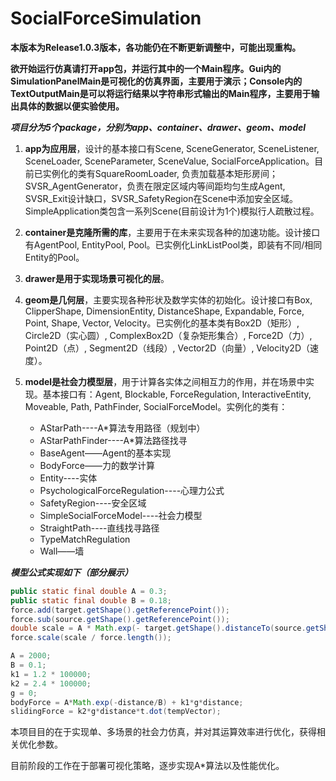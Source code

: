 

# SocialForceSimulation

**本版本为Release1.0.3版本，各功能仍在不断更新调整中，可能出现重构。**

**欲开始运行仿真请打开app包，并运行其中的一个Main程序。Gui内的SimulationPanelMain是可视化的仿真界面，主要用于演示；Console内的TextOutputMain是可以将运行结果以字符串形式输出的Main程序，主要用于输出具体的数据以便实验使用。**

***项目分为5个package，分别为app、container、drawer、geom、model***

1. **app为应用层**，设计的基本接口有Scene, SceneGenerator, SceneListener, SceneLoader, SceneParameter, SceneValue, SocialForceApplication。目前已实例化的类有SquareRoomLoader, 负责加载基本矩形房间；SVSR_AgentGenerator，负责在限定区域内等间距均匀生成Agent, SVSR_Exit设计缺口，SVSR_SafetyRegion在Scene中添加安全区域。SimpleApplication类包含一系列Scene(目前设计为1个)模拟行人疏散过程。

2. **container是克隆所需的库**，主要用于在未来实现各种的加速功能。设计接口有AgentPool, EntityPool, Pool。已实例化LinkListPool类，即装有不同/相同Entity的Pool。

3. **drawer是用于实现场景可视化的层**。

4. **geom是几何层**，主要实现各种形状及数学实体的初始化。设计接口有Box, ClipperShape, DimensionEntity, DistanceShape, Expandable, Force, Point, Shape, Vector, Velocity。已实例化的基本类有Box2D（矩形）, Circle2D（实心圆）, ComplexBox2D（复杂矩形集合）, Force2D（力）, Point2D（点）, Segment2D（线段）, Vector2D（向量）, Velocity2D（速度）。

5. **model是社会力模型层**，用于计算各实体之间相互力的作用，并在场景中实现。基本接口有：Agent, Blockable, ForceRegulation, InteractiveEntity, Moveable, Path, PathFinder, SocialForceModel。实例化的类有：

   - AStarPath----A*算法专用路径（规划中）
   - AStarPathFinder----A*算法路径找寻
   - BaseAgent——Agent的基本实现
   - BodyForce——力的数学计算
   - Entity----实体
   - PsychologicalForceRegulation----心理力公式
   - SafetyRegion----安全区域
   - SimpleSocialForceModel----社会力模型
   - StraightPath----直线找寻路径
   - TypeMatchRegulation
   - Wall——墙

***模型公式实现如下（部分展示）***

```java
public static final double A = 0.3;
public static final double B = 0.18;
force.add(target.getShape().getReferencePoint());
force.sub(source.getShape().getReferencePoint());
double scale = A * Math.exp(- target.getShape().distanceTo(source.getShape()) / B);
force.scale(scale / force.length());
```

```java
A = 2000;
B = 0.1;
k1 = 1.2 * 100000;
k2 = 2.4 * 100000;
g = 0;
bodyForce = A*Math.exp(-distance/B) + k1*g*distance;
slidingForce = k2*g*distance*t.dot(tempVector);
```

本项目目的在于实现单、多场景的社会力仿真，并对其运算效率进行优化，获得相关优化参数。


目前阶段的工作在于部署可视化策略，逐步实现A*算法以及性能优化。